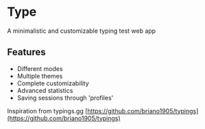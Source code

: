# Type
A minimalistic and customizable typing test web app

## Features
* Different modes
* Multiple themes
* Complete customizability
* Advanced statistics
* Saving sessions through 'profiles'

Inspiration from typings.gg [https://github.com/briano1905/typings](https://github.com/briano1905/typings)